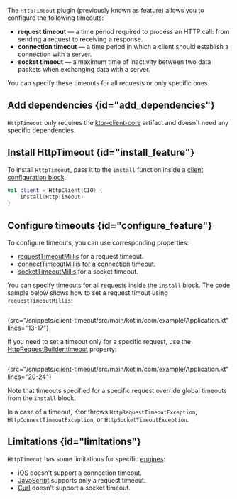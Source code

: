 [//]: # (title: Timeout)

<microformat>
<var name="example_name" value="client-timeout"/>
<include src="lib.xml" include-id="download_example"/>
</microformat>

The `HttpTimeout` plugin (previously known as feature) allows you to configure the following timeouts:
* __request timeout__ — a time period required to process an HTTP call: from sending a request to receiving a response.
* __connection timeout__ — a time period in which a client should establish a connection with a server.
* __socket timeout__ — a maximum time of inactivity between two data packets when exchanging data with a server.

You can specify these timeouts for all requests or only specific ones.

## Add dependencies {id="add_dependencies"}
`HttpTimeout` only requires the [ktor-client-core](client.md#client-dependency) artifact and doesn't need any specific dependencies.


## Install HttpTimeout {id="install_feature"}

To install `HttpTimeout`, pass it to the `install` function inside a [client configuration block](client.md#configure-client):
```kotlin
val client = HttpClient(CIO) {
    install(HttpTimeout)
}
```


## Configure timeouts {id="configure_feature"}

To configure timeouts, you can use corresponding properties:
* [requestTimeoutMillis](https://api.ktor.io/ktor-client/ktor-client-core/ktor-client-core/io.ktor.client.features/-http-timeout/-http-timeout-capability-configuration/request-timeout-millis.html) for a request timeout.
* [connectTimeoutMillis](https://api.ktor.io/ktor-client/ktor-client-core/ktor-client-core/io.ktor.client.features/-http-timeout/-http-timeout-capability-configuration/connect-timeout-millis.html) for a connection timeout.
* [socketTimeoutMillis](https://api.ktor.io/ktor-client/ktor-client-core/ktor-client-core/io.ktor.client.features/-http-timeout/-http-timeout-capability-configuration/socket-timeout-millis.html) for a socket timeout.

You can specify timeouts for all requests inside the `install` block. The code sample below shows how to set a request timout using `requestTimeoutMillis`:
```kotlin
```
{src="/snippets/client-timeout/src/main/kotlin/com/example/Application.kt" lines="13-17"}

If you need to set a timeout only for a specific request, use the [HttpRequestBuilder.timeout](https://api.ktor.io/ktor-client/ktor-client-core/ktor-client-core/io.ktor.client.features/timeout.html) property:

```kotlin
```
{src="/snippets/client-timeout/src/main/kotlin/com/example/Application.kt" lines="20-24"}

Note that timeouts specified for a specific request override global timeouts from the `install` block.

In a case of a timeout, Ktor throws `HttpRequestTimeoutException`, `HttpConnectTimeoutException`, or `HttpSocketTimeoutException`.


## Limitations {id="limitations"}

`HttpTimeout` has some limitations for specific [engines](http-client_engines.md):
* [iOS](http-client_engines.md#ios) doesn't support a connection timeout.
* [JavaScript](http-client_engines.md#js) supports only a request timeout.
* [Curl](http-client_engines.md#desktop) doesn't support a socket timeout.
